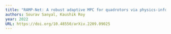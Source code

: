 ```yaml
---
title: "RAMP-Net: A robust adaptive MPC for quadrotors via physics-informed neural network"
authors: Sourav Sanyal, Kaushik Roy
year: 2022
URL: https://doi.org/10.48550/arXiv.2209.09025
---
```


